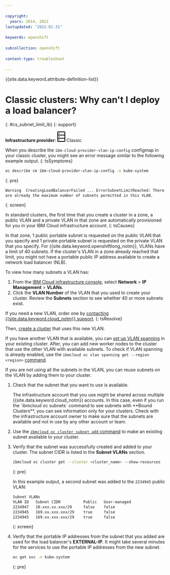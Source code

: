 ```yaml
---

copyright: 
  years: 2014, 2022
lastupdated: "2022-01-31"

keywords: openshift

subcollection: openshift

content-type: troubleshoot

---
```


{{site.data.keyword.attribute-definition-list}}


# Classic clusters: Why can't I deploy a load balancer?
{: #cs_subnet_limit_lb}
{: support}

**Infrastructure provider**: ![Classic infrastructure provider icon.](images/icon-classic-2.svg) Classic

When you describe the `ibm-cloud-provider-vlan-ip-config` configmap in your classic cluster, you might see an error message similar to the following example output.
{: tsSymptoms}

```sh
oc describe cm ibm-cloud-provider-vlan-ip-config -n kube-system
```
{: pre}

```
Warning  CreatingLoadBalancerFailed ... ErrorSubnetLimitReached: There are already the maximum number of subnets permitted in this VLAN.
```
{: screen}

In standard clusters, the first time that you create a cluster in a zone, a public VLAN and a private VLAN in that zone are automatically provisioned for you in your IBM Cloud infrastructure account.
{: tsCauses}

In that zone, 1 public portable subnet is requested on the public VLAN that you specify and 1 private portable subnet is requested on the private VLAN that you specify. For {{site.data.keyword.openshiftlong_notm}}, VLANs have a limit of 40 subnets. If the cluster's VLAN in a zone already reached that limit, you might not have a portable public IP address available to create a network load balancer (NLB).

To view how many subnets a VLAN has:
1. From the [IBM Cloud infrastructure console](https://cloud.ibm.com/classic?), select **Network** > **IP Management** > **VLANs**.
2. Click the **VLAN Number** of the VLAN that you used to create your cluster. Review the **Subnets** section to see whether 40 or more subnets exist.

If you need a new VLAN, order one by [contacting {{site.data.keyword.cloud_notm}} support](/docs/vlans?topic=vlans-ordering-premium-vlans#ordering-premium-vlans).
{: tsResolve}

Then, [create a cluster](/docs/openshift?topic=openshift-kubernetes-service-cli#cs_cluster_create) that uses this new VLAN.

If you have another VLAN that is available, you can [set up VLAN spanning](/docs/vlans?topic=vlans-vlan-spanning#vlan-spanning) in your existing cluster. After, you can add new worker nodes to the cluster that use the other VLAN with available subnets. To check if VLAN spanning is already enabled, use the `ibmcloud oc vlan spanning get --region <region>` [command](/docs/openshift?topic=openshift-kubernetes-service-cli#cs_vlan_spanning_get).

If you are not using all the subnets in the VLAN, you can reuse subnets on the VLAN by adding them to your cluster.
1. Check that the subnet that you want to use is available.
    <p class="note">The infrastructure account that you use might be shared across multiple {{site.data.keyword.cloud_notm}} accounts. In this case, even if you run the `ibmcloud oc subnets` command to see subnets with **Bound Clusters**, you can see information only for your clusters. Check with the infrastructure account owner to make sure that the subnets are available and not in use by any other account or team.</p>

2. Use the [`ibmcloud oc cluster subnet add` command](/docs/openshift?topic=openshift-kubernetes-service-cli#cs_cluster_subnet_add) to make an existing subnet available to your cluster.

3. Verify that the subnet was successfully created and added to your cluster. The subnet CIDR is listed in the **Subnet VLANs** section.
    ```sh
    ibmcloud oc cluster get --cluster <cluster_name> --show-resources
    ```
    {: pre}

    In this example output, a second subnet was added to the `2234945` public VLAN:
    ```
    Subnet VLANs
    VLAN ID   Subnet CIDR          Public   User-managed
    2234947   10.xxx.xx.xxx/29     false    false
    2234945   169.xx.xxx.xxx/29    true     false
    2234945   169.xx.xxx.xxx/29    true     false
    ```
    {: screen}

4. Verify that the portable IP addresses from the subnet that you added are used for the load balancer's **EXTERNAL-IP**. It might take several minutes for the services to use the portable IP addresses from the new subnet.
    ```sh
    oc get svc -n kube-system
    ```
    {: pre}





